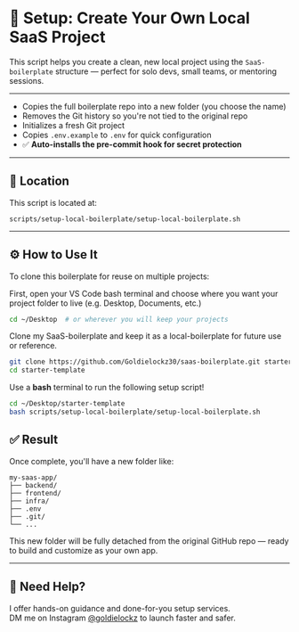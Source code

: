 # 🚀 Setup: Create Your Own Local SaaS Project

This script helps you create a clean, new local project using the `SaaS-boilerplate` structure — perfect for solo devs, small teams, or mentoring sessions.

---

- Copies the full boilerplate repo into a new folder (you choose the name)
- Removes the Git history so you're not tied to the original repo
- Initializes a fresh Git project
- Copies `.env.example` to `.env` for quick configuration
- ✅ **Auto-installs the pre-commit hook for secret protection**

---

## 📂 Location

This script is located at:

```
scripts/setup-local-boilerplate/setup-local-boilerplate.sh
```

---

## ⚙️ How to Use It

To clone this boilerplate for reuse on multiple projects:

First, open your VS Code bash terminal and choose where you want your project folder to live (e.g. Desktop, Documents, etc.)

```bash
cd ~/Desktop  # or wherever you will keep your projects
```

Clone my SaaS-boilerplate and keep it as a local-boilerplate for future use or reference.

```bash
git clone https://github.com/Goldielockz30/saas-boilerplate.git starter-template            # Edit the name eg. loacl-boilerplate
cd starter-template
```

Use a **bash** terminal to run the following setup script!

```bash
cd ~/Desktop/starter-template
bash scripts/setup-local-boilerplate/setup-local-boilerplate.sh
```

## ✅ Result

Once complete, you'll have a new folder like:

```
my-saas-app/
├── backend/
├── frontend/
├── infra/
├── .env
├── .git/
└── ...
```

This new folder will be fully detached from the original GitHub repo — ready to build and customize as your own app.

---

## 🙋 Need Help?

I offer hands-on guidance and done-for-you setup services.  
DM me on Instagram [@goldielockz](https://instagram.com/goldielockz) to launch faster and safer.
